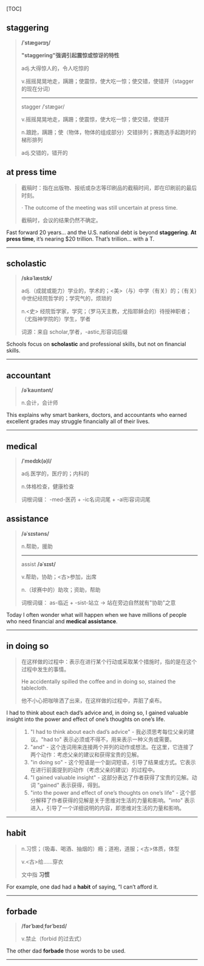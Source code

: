 [TOC]

## staggering

> **/ˈstæɡərɪŋ/**
>
> **"staggering"强调引起震惊或惊讶的特性**
>
> adj.大得惊人的，令人吃惊的
>
> v.摇摇晃晃地走，蹒跚；使震惊，使大吃一惊；使交错，使错开（stagger 的现在分词）
>
> ---
>
> stagger  /ˈstæɡər/
>
> v.摇摇晃晃地走，蹒跚；使震惊，使大吃一惊；使交错，使错开
>
> n.踉跄，蹒跚；使（物体，物体的组成部分）交错排列；赛跑选手起跑时的梯形排列
>
> adj.交错的，错开的

## at press time

> 截稿时：指在出版物、报纸或杂志等印刷品的截稿时间，即在印刷前的最后时刻。
>
> · The outcome of the meeting was still uncertain at press time.
>
> 截稿时，会议的结果仍然不确定。

Fast forward 20 years… and the U.S. national debt is beyond **staggering**. **At press time**, it’s nearing $20 trillion. That’s trillion… with a T.

---

## scholastic

> **/skəˈlæstɪk/**
>
> adj.（成就或能力）学业的，学术的；<美>（与）中学（有关）的；（有关）中世纪经院哲学的；学究气的，烦琐的
>
> n.<史> 经院哲学家，学究；（罗马天主教，尤指耶稣会的）待授神职者；（尤指神学院的）学生，学者
>
> 词源：来自 scholar,学者，-astic,形容词后缀

Schools focus on **scholastic** and professional skills, but not on financial skills.

---

## accountant

> **/əˈkaʊntənt/**
>
> n.会计，会计师

This explains why smart bankers, doctors, and accountants who earned excellent grades may struggle financially all of their lives.

---

## medical

> **/ˈmedɪk(ə)l/**
>
> adj.医学的，医疗的；内科的
>
> n.体格检查，健康检查
>
> 词根词缀： -med-医药 + -ic名词词尾 + -al形容词词尾

## assistance

> **/əˈsɪstəns/**
>
> n.帮助，援助
>
> ---
>
> assist **/əˈsɪst/**
>
> v.帮助，协助；<古>参加，出席
>
> n.（球赛中的）助攻；资助，帮助
>
> 词根词缀： as-临近 + -sist-站立 → 站在旁边自然就有"协助"之意

Today I often wonder what will happen when we have millions of people who need financial and **medical assistance**.

---

## in doing so

> 在这样做的过程中：表示在进行某个行动或采取某个措施时，指的是在这个过程中发生的事情。
>
> He accidentally spilled the coffee and in doing so, stained the tablecloth.
>
> 他不小心把咖啡洒了出来，在这样做的过程中，弄脏了桌布。

I had to think about each dad’s advice and, in doing so, I gained valuable insight into the power and effect of one’s thoughts on one’s life. 

> 1. "I had to think about each dad’s advice" - 我必须思考每位父亲的建议。"had to" 表示必须或不得不，用来表示一种义务或需要。
> 2. "and" - 这个连词用来连接两个并列的动作或想法。在这里，它连接了两个动作：考虑父亲的建议和获得宝贵的见解。
> 3. "in doing so" - 这个短语是一个副词短语，引导了结果或方式。它表示在进行前面提到的动作（考虑父亲的建议）的过程中。
> 4. "I gained valuable insight" - 这部分表达了作者获得了宝贵的见解。动词 "gained" 表示获得，得到。
> 5. "into the power and effect of one’s thoughts on one’s life" - 这个部分解释了作者获得的见解是关于思维对生活的力量和影响。"into" 表示进入，引导了一个详细说明的内容，即思维对生活的力量和影响。

---

## habit

> n.习惯；（吸毒、喝酒、抽烟的）瘾；道袍，道服；<古>体质，体型
>
> v.<古>给……穿衣
>
> 文中指 **习惯**

For example, one dad had a **habit** of saying, “I can’t afford it.

---

## forbade

> **/fərˈbædˌfərˈbeɪd/**
>
> v.禁止（forbid 的过去式）

The other dad **forbade** those words to be used.

---

## 